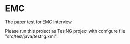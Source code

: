 # EMC
The paper test for EMC interview

Please run this project as TestNG project with configure file "src/test/java/testng.xml".
